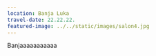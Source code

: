 ```yaml
---
location: Banja Luka
travel-date: 22.22.22.
featured-image: ../../static/images/salon4.jpg
---
```

B﻿anjaaaaaaaaaaa